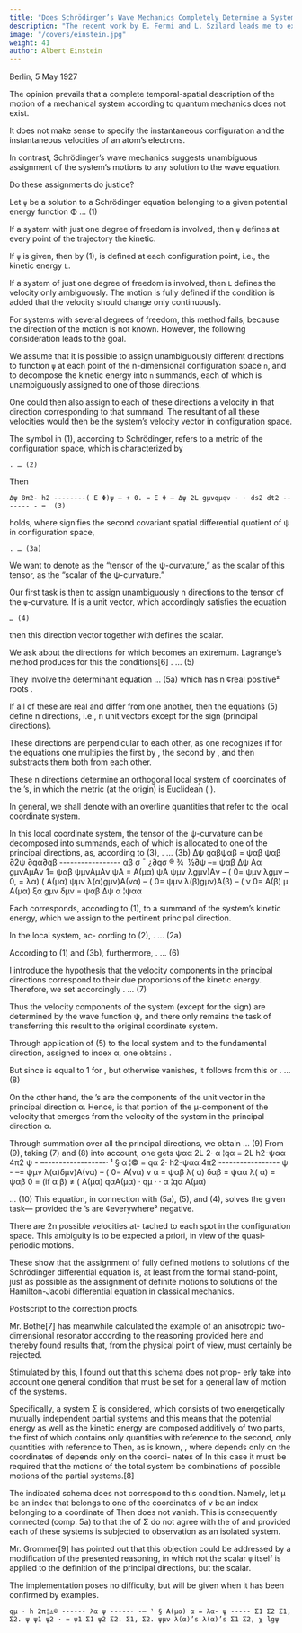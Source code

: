 ```yaml
---
title: "Does Schrödinger’s Wave Mechanics Completely Determine a System's Motion, or Only Statistically?"
description: "The recent work by E. Fermi and L. Szilard leads me to expect that uranium may be turned into a new and important source of energy"
image: "/covers/einstein.jpg"
weight: 41
author: Albert Einstein
---
```


Berlin, 5 May 1927

The opinion prevails that a complete temporal-spatial description of the motion of a mechanical system according to quantum mechanics does not exist. 

It does not make sense to specify the instantaneous configuration and the instantaneous velocities of an atom’s electrons.

In contrast, Schrödinger’s wave mechanics suggests unambiguous assignment of the system’s motions to any solution to the wave equation. 

Do these assignments do justice?

Let `ψ` be a solution to a Schrödinger equation belonging to a given potential energy function Φ … (1) 

If a system with just one degree of freedom is involved, then `ψ` defines at every point of the trajectory the kinetic.

If `ψ` is given, then by (1), is defined at each configuration point, i.e., the kinetic energy `L`. 

If a system of just one degree of freedom is involved, then `L` defines the velocity only ambiguously. The motion is fully defined if the condition is added that the velocity should change only continuously. 

For systems with several degrees of freedom, this method fails, because the direction of the motion is not known. However, the following consideration leads to the goal. 

We assume that it is possible to assign unambiguously different directions to function `ψ` at each point of the n-dimensional configuration space `n`, and to decompose the kinetic energy into `n` summands, each of which is unambiguously assigned to one of those directions. 

One could then also assign to each of these directions a velocity in that direction corresponding to that summand. The resultant of all these velocities would then be the system’s velocity vector in configuration space. 

The symbol in (1), according to Schrödinger, refers to a metric of the configuration space, which is characterized by 

```
. … (2)
```

Then

```
Δψ 8π2- h2 --------( E Φ)ψ – + 0. = E Φ – Δψ 2L gμνqμqν · · ds2 dt2 ------- - =  (3)
```

holds, where signifies the second covariant spatial differential quotient of ψ in configuration space,

```
. … (3a) 
```

We want to denote as the “tensor of the ψ-curvature,” as the scalar of this tensor, as the “scalar of the ψ-curvature.”

Our first task is then to assign unambiguously n directions to the tensor of the `ψ`-curvature. If is a unit vector, which accordingly satisfies the equation

```
… (4)
```

then this direction vector together with defines the scalar. 

We ask about the directions for which becomes an extremum. Lagrange’s method produces for this the conditions[6] . … (5) 

They involve the determinant equation … (5a) which has n ¢real positive² roots . 

If all of these are real and differ from one another, then the equations (5) define n directions, i.e., n unit vectors except for the sign (principal directions). 

These directions are perpendicular to each other, as one recognizes if for the equations one multiplies the first by , the second by , and then substracts them both from each other.

These n directions determine an orthogonal local system of coordinates of the ’s, in which the metric (at the origin) is Euclidean ( ).

In general, we shall denote with an overline quantities that refer to the local coordinate system. 

In this local coordinate system, the tensor of the ψ-curvature can be decomposed into summands, each of which is allocated to one of the principal directions, as, according to (3), . … (3b) Δψ gαβψαβ = ψαβ ψαβ ∂2ψ ∂qα∂qβ ----------------- αβ σ ¯ ¿∂qσ ® ¾ ­ ½∂ψ –= ψαβ Δψ Aα gμνAμAν 1= ψαβ ψμνAμAν ψA = A(μα) ψA ψμν λgμν)Aν – ( 0= ψμν λgμν – 0, = λα) ( A(μα) ψμν λ(α)gμν)A(να) – ( 0= ψμν λ(β)gμν)A(β) – ( ν 0= A(β) μ A(μα) ξα gμν δμν = ψαβ Δψ α ¦ψαα 



Each corresponds, according to (1), to a summand of the system’s kinetic energy, which we assign to the pertinent principal direction. 

In the local system, ac- cording to (2), . … (2a) 

According to (1) and (3b), furthermore, . … (6) 

I introduce the hypothesis that the velocity components in the principal directions correspond to their due proportions of the kinetic energy. Therefore, we set accordingly . … (7) 

Thus the velocity components of the system (except for the sign) are determined by the wave function ψ, and there only remains the task of transferring this result to the original coordinate system. 

Through application of (5) to the local system and to the fundamental direction, assigned to index α, one obtains . 

But since is equal to 1 for , but otherwise vanishes, it follows from this or . … (8) 

On the other hand, the ’s are the components of the unit vector in the principal direction α. Hence, is that portion of the μ-component of the velocity that emerges from the velocity of the system in the principal direction α.

Through summation over all the principal directions, we obtain … (9) From (9), taking (7) and (8) into account, one gets ψαα 2L 2· α ¦qα = 2L h2-ψαα 4π2 ψ - –-----------------· ¹ § α ¦© = qα 2· h2-ψαα 4π2 ----------------- ψ - –= ψμν λ(α)δμν)A(να) – ( 0= A(να) ν α = ψαβ λ( α) δαβ = ψαα λ( α) = ψαβ 0 = (if α β) ≠ ( A(μα) qαA(μα) · qμ · · α ¦qα A(μα) 


… (10) This equation, in connection with (5a), (5), and (4), solves the given task— provided the ’s are ¢everywhere² negative. 

There are 2n possible velocities at- tached to each spot in the configuration space. This ambiguity is to be expected a priori, in view of the quasi-periodic motions. 

These show that the assignment of fully defined motions to solutions of the Schrödinger differential equation is, at least from the formal stand-point, just as possible as the assignment of definite motions to solutions of the Hamilton-Jacobi differential equation in classical mechanics. 

Postscript to the correction proofs. 

Mr. Bothe[7] has meanwhile calculated the example of an anisotropic two-dimensional resonator according to the reasoning provided here and thereby found results that, from the physical point of view, must certainly be rejected. 

Stimulated by this, I found out that this schema does not prop- erly take into account one general condition that must be set for a general law of motion of the systems. 

Specifically, a system Σ is considered, which consists of two energetically mutually independent partial systems and this means that the potential energy as well as the kinetic energy are composed additively of two parts, the first of which contains only quantities with reference to the second, only quantities with reference to Then, as is known, , where depends only on the coordinates of depends only on the coordi- nates of In this case it must be required that the motions of the total system be combinations of possible motions of the partial systems.[8] 

The indicated schema does not correspond to this condition. Namely, let μ be an index that belongs to one of the coordinates of ν be an index belonging to a coordinate of Then does not vanish. This is consequently connected (comp. 5a) to that the of Σ do not agree with the of and provided each of these systems is subjected to observation as an isolated system. 

Mr. Grommer[9] has pointed out that this objection could be addressed by a modification of the presented reasoning, in which not the scalar `ψ` itself is applied to the definition of the principal directions, but the scalar.

The implementation poses no difficulty, but will be given when it has been confirmed by examples. 

```
qμ · h 2π¦±© ------ λα ψ -----· -– ¹ § A(μα) α = λα- ψ ----- Σ1 Σ2 Σ1, Σ2. ψ ψ1 ψ2 ⋅ = ψ1 Σ1 ψ2 Σ2. Σ1, Σ2. ψμν λ(α)’s λ(α)’s Σ1 Σ2, χ lgψ
```
